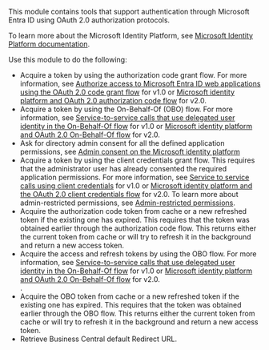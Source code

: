This module contains tools that support authentication through Microsoft Entra ID using OAuth 2.0 authorization protocols.

To learn more about the Microsoft Identity Platform, see [Microsoft Identity Platform documentation](https://docs.microsoft.com/en-us/azure/active-directory/develop/).

Use this module to do the following:
- Acquire a token by using the authorization code grant flow. For more information, see [Authorize access to Microsoft Entra ID web applications using the OAuth 2.0 code grant flow](https://docs.microsoft.com/en-us/azure/active-directory/azuread-dev/v1-protocols-oauth-code/) for v1.0 or [Microsoft identity platform and OAuth 2.0 authorization code flow](https://docs.microsoft.com/en-us/azure/active-directory/develop/v2-oauth2-auth-code-flow/) for v2.0.<br />
- Acquire a token by using the On-Behalf-Of (OBO) flow. For more information, see [Service-to-service calls that use delegated user identity in the On-Behalf-Of flow](https://docs.microsoft.com/en-us/azure/active-directory/azuread-dev/v1-oauth2-on-behalf-of-flow/) for v1.0 or [Microsoft identity platform and OAuth 2.0 On-Behalf-Of flow](https://docs.microsoft.com/en-us/azure/active-directory/develop/v2-oauth2-on-behalf-of-flow) for v2.0.<br />
- Ask for directory admin consent for all the defined application permissions, see [Admin consent on the Microsoft identity platform](https://docs.microsoft.com/en-us/azure/active-directory/develop/v2-admin-consent)
- Acquire a token by using the client credentials grant flow. This requires that the administrator user has already consented the required application permissions. For more information, see [Service to service calls using client credentials](https://docs.microsoft.com/en-us/azure/active-directory/azuread-dev/v1-oauth2-client-creds-grant-flow/) for v1.0 or [Microsoft identity platform and the OAuth 2.0 client credentials flow](https://docs.microsoft.com/en-us/azure/active-directory/develop/v2-oauth2-client-creds-grant-flow) for v2.0. To learn more about admin-restricted permissions, see [Admin-restricted permissions](https://docs.microsoft.com/en-us/azure/active-directory/develop/v2-permissions-and-consent#admin-restricted-permissions/).<br />
- Acquire the authorization code token from cache or a new refreshed token if the existing one has expired. This requires that the token was obtained earlier through the authorization code flow. This returns either the current token from cache or will try to refresh it in the background and return a new access token.<br />
- Acquire the access and refresh tokens by using the OBO flow. For more information, see [Service-to-service calls that use delegated user identity in the On-Behalf-Of flow](https://docs.microsoft.com/en-us/azure/active-directory/azuread-dev/v1-oauth2-on-behalf-of-flow/) for v1.0 or [Microsoft identity platform and OAuth 2.0 On-Behalf-Of flow](https://docs.microsoft.com/en-us/azure/active-directory/develop/v2-oauth2-on-behalf-of-flow) for v2.0.<br />.<br />
- Acquire the OBO token from cache or a new refreshed token if the existing one has expired. This requires that the token was obtained earlier through the OBO flow. This returns either the current token from cache or will try to refresh it in the background and return a new access token.<br />
- Retrieve Business Central default Redirect URL.<br />



